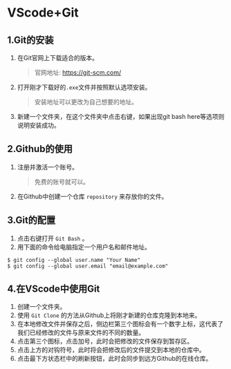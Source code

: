 # VScode+Git
## 1.Git的安装
1. 在Git官网上下载适合的版本。
    >官网地址:  https://git-scm.com/
2. 打开刚才下载好的`.exe`文件并按照默认选项安装。
    >安装地址可以更改为自己想要的地址。
3. 新建一个文件夹，在这个文件夹中点击右键，如果出现git bash here等选项则说明安装成功。


## 2.Github的使用
1. 注册并激活一个账号。
    >免费的账号就可以。
2. 在Github中创建一个仓库 `repository` 来存放你的文件。


## 3.Git的配置
1. 点击右键打开 `Git Bash` 。
2. 用下面的命令给电脑指定一个用户名和邮件地址。
```
$ git config --global user.name "Your Name"
$ git config --global user.email "email@example.com" 
```

## 4.在VScode中使用Git
1. 创建一个文件夹。
2. 使用 `Git Clone` 的方法从Github上将刚才新建的仓库克隆到本地来。
3. 在本地修改文件并保存之后，侧边栏第三个图标会有一个数字上标，这代表了我们已经修改的文件与原来文件的不同的数量。
4. 点击第三个图标，点击加号，此时会把修改的文件保存到暂存区。
5. 点击上方的对钩符号，此时将会把修改后的文件提交到本地的仓库中。
6. 点击最下方状态栏中的刷新按钮，此时会同步到远方Github的在线仓库。